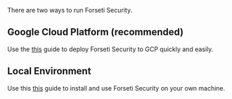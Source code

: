 There are two ways to run Forseti Security.

## Google Cloud Platform (recommended)
Use the [this](install_gcp.md) guide to deploy Forseti Security to GCP quickly and easily.

## Local Environment
Use this [this](install_locally.md) guide to install and use Forseti Security on your own machine.